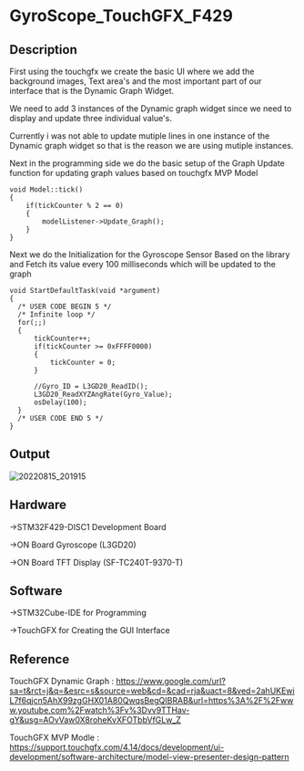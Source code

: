 # GyroScope_TouchGFX_F429

Description
-----------

First using the touchgfx we create the basic UI where we add the background images, Text area's and the most important part
of our interface that is the Dynamic Graph Widget.

We need to add 3 instances of the Dynamic graph widget since we need to display and update three individual value's.

Currently i was not able to update mutiple lines in one instance of the Dynamic graph widget so that is the reason we are using mutiple instances.

Next in the programming side we do the basic setup of the Graph Update function for updating graph values based on touchgfx MVP Model

```
void Model::tick()
{
	if(tickCounter % 2 == 0)
	{
		modelListener->Update_Graph();
	}
}
```

Next we do the Initialization for the Gyroscope Sensor Based on the library and Fetch its value every 100 milliseconds which will be updated to the graph

```
void StartDefaultTask(void *argument)
{
  /* USER CODE BEGIN 5 */
  /* Infinite loop */
  for(;;)
  {
	  tickCounter++;
	  if(tickCounter >= 0xFFFF0000)
	  {
		  tickCounter = 0;
	  }

	  //Gyro_ID = L3GD20_ReadID();
	  L3GD20_ReadXYZAngRate(Gyro_Value);
	  osDelay(100);
  }
  /* USER CODE END 5 */
}
```
Output
------

![20220815_201915](https://user-images.githubusercontent.com/104786774/184659121-385177c2-a139-4f08-a6f1-1e2507d7facf.jpg)

Hardware
--------

->STM32F429-DISC1 Development Board

->ON Board Gyroscope (L3GD20)

->ON Board TFT Display (SF-TC240T-9370-T)

Software
--------

->STM32Cube-IDE for Programming

->TouchGFX for Creating the GUI Interface

Reference
---------

TouchGFX Dynamic Graph : https://www.google.com/url?sa=t&rct=j&q=&esrc=s&source=web&cd=&cad=rja&uact=8&ved=2ahUKEwiL7f6qjcn5AhX99zgGHX01A80QwqsBegQIBRAB&url=https%3A%2F%2Fwww.youtube.com%2Fwatch%3Fv%3Dvv9TTHav-gY&usg=AOvVaw0X8roheKvXFOTbbVfGLw_Z

TouchGFX MVP Modle : https://support.touchgfx.com/4.14/docs/development/ui-development/software-architecture/model-view-presenter-design-pattern

